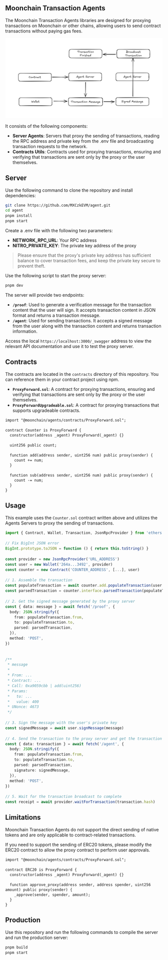 ## Moonchain Transaction Agents

The Moonchain Transaction Agents libraries are designed for proxying transactions on Moonchain or other chains, allowing users to send contract transactions without paying gas fees.

![](/public/flow.png)

It consists of the following components:

- **Server Agents**: Servers that proxy the sending of transactions, reading the RPC address and private key from the .env file and broadcasting transaction requests to the network.
- **Contracts Utils**: Contracts used for proxying transactions, ensuring and verifying that transactions are sent only by the proxy or the user themselves.

## Server

Use the following command to clone the repository and install dependencies:

```bash
git clone https://github.com/MXCzkEVM/agent.git
cd agent
pnpm install
pnpm start
```

Create a .env file with the following two parameters:

- **NETWORK_RPC_URL**: Your RPC address
- **NITRO_PRIVATE_KEY**: The private key address of the proxy

> Please ensure that the proxy's private key address has sufficient balance to cover transaction fees, and keep the private key secure to prevent theft.

Use the following script to start the proxy server:

```bash
pnpm dev
```

The server will provide two endpoints:

- **`/proof`**: Used to generate a verification message for the transaction content that the user will sign. It accepts transaction content in JSON format and returns a transaction message.
- **`/agent`**: Used for sending transactions. It accepts a signed message from the user along with the transaction content and returns transaction information.

Access the local `https://localhost:3000/_swagger` address to view the relevant API documentation and use it to test the proxy server.

## Contracts

The contracts are located in the `contracts` directory of this repository. You can reference them in your contract project using npm.

- **`ProxyForward.sol`**: A contract for proxying transactions, ensuring and verifying that transactions are sent only by the proxy or the user themselves.
- **`ProxyForwardUpgradeable.sol`**: A contract for proxying transactions that supports upgradeable contracts.

```sol
import "@moonchain/agents/contracts/ProxyForward.sol";

contract Counter is ProxyForward {
  constructor(address _agent) ProxyForward(_agent) {}

  uint256 public count;

  function add(address sender, uint256 num) public proxy(sender) {
    count += num;
  }

  function sub(address sender, uint256 num) public proxy(sender) {
    count -= num;
  }
}
```

## Usage

This example uses the `Counter.sol` contract written above and utilizes the Agents Servers to proxy the sending of transactions.

```ts
import { Contract, Wallet, Transaction, JsonRpcProvider } from 'ethers'

// Fix BigInt JSON error
BigInt.prototype.toJSON = function () { return this.toString() }

const provider = new JsonRpcProvider('URL_ADDRESS')
const user = new Wallet('264a...3492', provider)
const counter = new Contract('COUNTER_ADDRESS', [...], user)

// 1. Assemble the transaction
const populateTransaction = await counter.add.populateTransaction(user.address, 10)
const parsedTransaction = counter.interface.parsedTransaction(populateTransaction)

// 2. Get the signed message generated by the proxy server
const { data: message } = await fetch('/proof', {
  body: JSON.stringify({
    from: populateTransaction.from,
    to: populateTransaction.to,
    parsed: parsedTransaction,
  }),
  method: 'POST',
})


/**
 * message
 * 
 * From: ...
 * Contract: ...
 * Call: 0xa9059cbb | add(uint256)
 * Params: 
 *   to: ...
 *   value: 400
 * UNonce: 4673 
 */

// 3. Sign the message with the user's private key
const signedMessage = await user.signMessage(message)

// 4. Send the transaction to the proxy server and get the transaction information
const { data: transaction } = await fetch('/agent', {
  body: JSON.stringify({ 
    from: populateTransaction.from,
    to: populateTransaction.to,
    parsed: parsedTransaction,
    signature: signedMessage,
  }),
  method: 'POST',
})

// 5. Wait for the transaction broadcast to complete
const receipt = await provider.waitForTransaction(transaction.hash)
```

## Limitations

Moonchain Transaction Agents do not support the direct sending of native tokens and are only applicable to contract-related transactions.

If you need to support the sending of ERC20 tokens, please modify the ERC20 contract to allow the proxy contract to perform user approvals.

```sol
import "@moonchain/agents/contracts/ProxyForward.sol";

contract ERC20 is ProxyForward {
  constructor(address _agent) ProxyForward(_agent) {}

  function approve_proxy(address sender, address spender, uint256 amount) public proxy(sender) {
    _approve(sender, spender, amount);
  }
}
```

## Production

Use this repository and run the following commands to compile the server and run the production server:

```bash
pnpm build
pnpm start
```